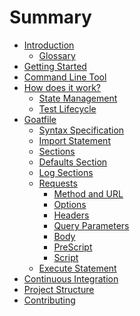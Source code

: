 # Summary

- [Introduction](./introduction/index.md)
  - [Glossary](./introduction/glossary.md)
- [Getting Started](./getting-started/index.md)
- [Command Line Tool](./command-line-tool/index.md)
- [How does it work?](./explanations/index.md)
  - [State Management](./explanations/state.md)
  - [Test Lifecycle]()
- [Goatfile](./goatfile/index.md)
  - [Syntax Specification](./goatfile/specification.md)
  - [Import Statement](./goatfile/import-statement.md)
  - [Sections](./goatfile/section.md)
  - [Defaults Section](./goatfile/defaults-section.md)
  - [Log Sections]()
  - [Requests]()
    - [Method and URL]()
    - [Options]()
    - [Headers]()
    - [Query Parameters]()
    - [Body]()
    - [PreScript]()
    - [Script]()
  - [Execute Statement]()
- [Continuous Integration]()
- [Project Structure]()
- [Contributing]()
